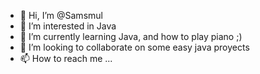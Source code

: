 - 👋 Hi, I’m @Samsmul
- 👀 I’m interested in Java
- 🌱 I’m currently learning Java, and how to play piano ;)
- 💞️ I’m looking to collaborate on some easy java proyects
- 📫 How to reach me ...

<!---
Samsmul/Samsmul is a ✨ special ✨ repository because its `README.md` (this file) appears on your GitHub profile.
You can click the Preview link to take a look at your changes.
--->
